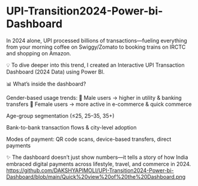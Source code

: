 # UPI-Transition2024-Power-bi-Dashboard
In 2024 alone, UPI processed billions of transactions—fueling everything from your morning coffee on Swiggy/Zomato to booking trains on IRCTC and shopping on Amazon.

💡 To dive deeper into this trend, I created an Interactive UPI Transaction Dashboard (2024 Data) using Power BI.

📊 What’s inside the dashboard?

Gender-based usage trends:
👨 Male users → higher in utility & banking transfers
👩 Female users → more active in e-commerce & quick commerce

Age-group segmentation (≤25, 25–35, 35+)

Bank-to-bank transaction flows & city-level adoption

Modes of payment: QR code scans, device-based transfers, direct payments

✨ The dashboard doesn’t just show numbers—it tells a story of how India embraced digital payments across lifestyle, travel, and commerce in 2024.
https://github.com/DAKSHYAPIMOLI/UPI-Transition2024-Power-bi-Dashboard/blob/main/Quick%20view%20of%20the%20Dashboard.png
